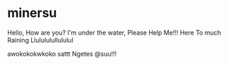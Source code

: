 # minersu


Hello, How are you? I'm under the water, Please Help Me!!! Here To much Raining Llulululullululul


awokokokwkoko sattt
Ngetes @suu!!!
